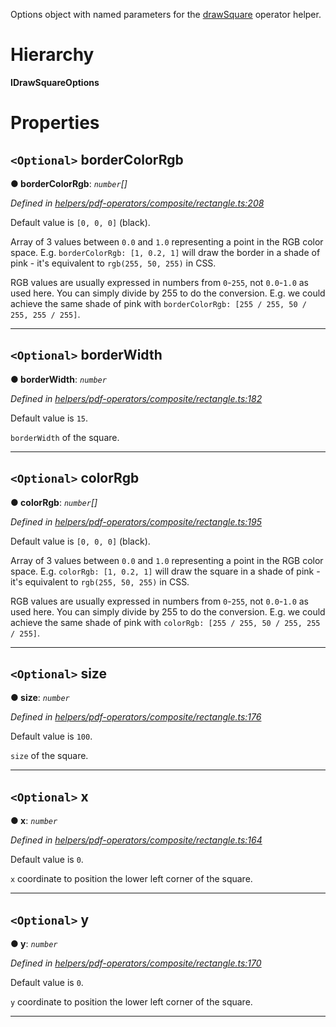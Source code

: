

Options object with named parameters for the [drawSquare](../modules/_helpers_pdf_operators_composite_rectangle_.md#drawsquare) operator helper.

# Hierarchy

**IDrawSquareOptions**

# Properties

<a id="bordercolorrgb"></a>

## `<Optional>` borderColorRgb

**● borderColorRgb**: *`number`[]*

*Defined in [helpers/pdf-operators/composite/rectangle.ts:208](https://github.com/Hopding/pdf-lib/blob/10ef001/src/helpers/pdf-operators/composite/rectangle.ts#L208)*

Default value is `[0, 0, 0]` (black).

Array of 3 values between `0.0` and `1.0` representing a point in the RGB color space. E.g. `borderColorRgb: [1, 0.2, 1]` will draw the border in a shade of pink - it's equivalent to `rgb(255, 50, 255)` in CSS.

RGB values are usually expressed in numbers from `0`-`255`, not `0.0`-`1.0` as used here. You can simply divide by 255 to do the conversion. E.g. we could achieve the same shade of pink with `borderColorRgb: [255 / 255, 50 / 255, 255 / 255]`.

___
<a id="borderwidth"></a>

## `<Optional>` borderWidth

**● borderWidth**: *`number`*

*Defined in [helpers/pdf-operators/composite/rectangle.ts:182](https://github.com/Hopding/pdf-lib/blob/10ef001/src/helpers/pdf-operators/composite/rectangle.ts#L182)*

Default value is `15`.

`borderWidth` of the square.

___
<a id="colorrgb"></a>

## `<Optional>` colorRgb

**● colorRgb**: *`number`[]*

*Defined in [helpers/pdf-operators/composite/rectangle.ts:195](https://github.com/Hopding/pdf-lib/blob/10ef001/src/helpers/pdf-operators/composite/rectangle.ts#L195)*

Default value is `[0, 0, 0]` (black).

Array of 3 values between `0.0` and `1.0` representing a point in the RGB color space. E.g. `colorRgb: [1, 0.2, 1]` will draw the square in a shade of pink - it's equivalent to `rgb(255, 50, 255)` in CSS.

RGB values are usually expressed in numbers from `0`-`255`, not `0.0`-`1.0` as used here. You can simply divide by 255 to do the conversion. E.g. we could achieve the same shade of pink with `colorRgb: [255 / 255, 50 / 255, 255 / 255]`.

___
<a id="size"></a>

## `<Optional>` size

**● size**: *`number`*

*Defined in [helpers/pdf-operators/composite/rectangle.ts:176](https://github.com/Hopding/pdf-lib/blob/10ef001/src/helpers/pdf-operators/composite/rectangle.ts#L176)*

Default value is `100`.

`size` of the square.

___
<a id="x"></a>

## `<Optional>` x

**● x**: *`number`*

*Defined in [helpers/pdf-operators/composite/rectangle.ts:164](https://github.com/Hopding/pdf-lib/blob/10ef001/src/helpers/pdf-operators/composite/rectangle.ts#L164)*

Default value is `0`.

`x` coordinate to position the lower left corner of the square.

___
<a id="y"></a>

## `<Optional>` y

**● y**: *`number`*

*Defined in [helpers/pdf-operators/composite/rectangle.ts:170](https://github.com/Hopding/pdf-lib/blob/10ef001/src/helpers/pdf-operators/composite/rectangle.ts#L170)*

Default value is `0`.

`y` coordinate to position the lower left corner of the square.

___


